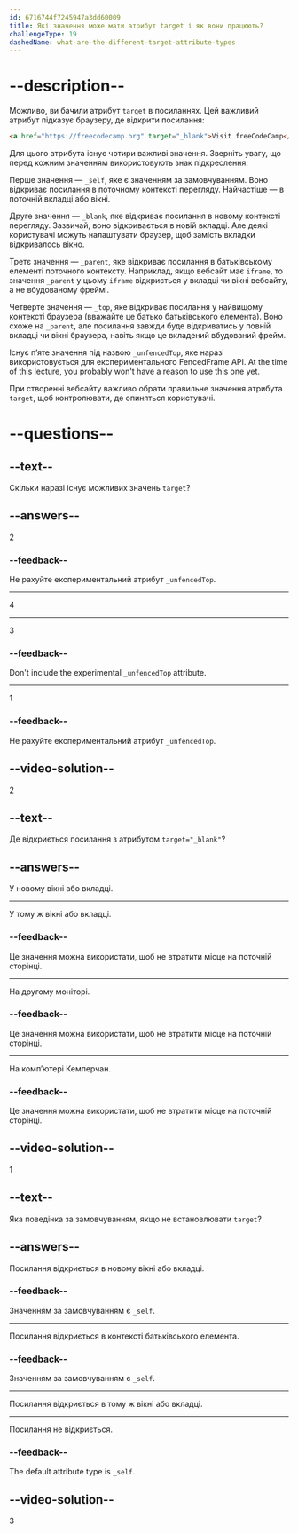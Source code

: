 ```yaml
---
id: 6716744f7245947a3dd60009
title: Які значення може мати атрибут target і як вони працюють?
challengeType: 19
dashedName: what-are-the-different-target-attribute-types
---
```


# --description--

Можливо, ви бачили атрибут `target` в посиланнях. Цей важливий атрибут підказує браузеру, де відкрити посилання:

```html
<a href="https://freecodecamp.org" target="_blank">Visit freeCodeCamp</a>
```

Для цього атрибута існує чотири важливі значення. Зверніть увагу, що перед кожним значенням використовують знак підкреслення.

Перше значення — `_self`, яке є значенням за замовчуванням. Воно відкриває посилання в поточному контексті перегляду. Найчастіше — в поточній вкладці або вікні.

Друге значення — `_blank`, яке відкриває посилання в новому контексті перегляду. Зазвичай, воно відкривається в новій вкладці. Але деякі користувачі можуть налаштувати браузер, щоб замість вкладки відкривалось вікно.

Третє значення — `_parent`, яке відкриває посилання в батьківському елементі поточного контексту. Наприклад, якщо вебсайт має `iframe`, то значення `_parent` у цьому `iframe` відкриється у вкладці чи вікні вебсайту, а не вбудованому фреймі.

Четверте значення — `_top`, яке відкриває посилання у найвищому контексті браузера (вважайте це батько батьківського елемента). Воно схоже на `_parent`, але посилання завжди буде відкриватись у повній вкладці чи вікні браузера, навіть якщо це вкладений вбудований фрейм.

Існує п’яте значення під назвою `_unfencedTop`, яке наразі використовується для експериментального FencedFrame API. At the time of this lecture, you probably won't have a reason to use this one yet.

При створенні вебсайту важливо обрати правильне значення атрибута `target`, щоб контролювати, де опиняться користувачі.

# --questions--

## --text--

Скільки наразі існує можливих значень `target`?

## --answers--

2

### --feedback--

Не рахуйте експериментальний атрибут `_unfencedTop`.

---

4

---

3

### --feedback--

Don't include the experimental `_unfencedTop` attribute.

---

1

### --feedback--

Не рахуйте експериментальний атрибут `_unfencedTop`.

## --video-solution--

2

## --text--

Де відкриється посилання з атрибутом `target="_blank"`?

## --answers--

У новому вікні або вкладці.

---

У тому ж вікні або вкладці.

### --feedback--

Це значення можна використати, щоб не втратити місце на поточній сторінці.

---

На другому моніторі.

### --feedback--

Це значення можна використати, щоб не втратити місце на поточній сторінці.

---

На комп’ютері Кемперчан.

### --feedback--

Це значення можна використати, щоб не втратити місце на поточній сторінці.

## --video-solution--

1

## --text--

Яка поведінка за замовчуванням, якщо не встановлювати `target`?

## --answers--

Посилання відкриється в новому вікні або вкладці.

### --feedback--

Значенням за замовчуванням є `_self`.

---

Посилання відкриється в контексті батьківського елемента.

### --feedback--

Значенням за замовчуванням є `_self`.

---

Посилання відкриється в тому ж вікні або вкладці.

---

Посилання не відкриється.

### --feedback--

The default attribute type is `_self`.

## --video-solution--

3
